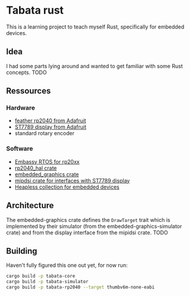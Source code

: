 # Tabata rust

This is a learning project to teach myself Rust, specifically for embedded devices.

## Idea

I had some parts lying around and wanted to get familiar with some Rust concepts.
TODO

## Ressources
### Hardware
- [feather rp2040 from Adafruit](https://learn.adafruit.com/adafruit-feather-rp2040-pico/overview)
- [ST7789 display from Adafruit](https://learn.adafruit.com/adafruit-1-69-280x240-round-rectangle-color-ips-tft-display)
- standard rotary encoder

### Software
- [Embassy RTOS for rp20xx](https://docs.embassy.dev/embassy-rp/git/rp2040/index.html)
- [rp2040_hal crate](https://docs.rs/rp2040-hal/latest/rp2040_hal/)
- [embedded_graphics crate](https://docs.rs/embedded-graphics/latest/embedded_graphics/)
- [mipdsi crate for interfaces with ST7789 display](https://docs.rs/mipidsi/latest/mipidsi/index.html)
- [Heapless collection for embedded devices](https://docs.rust-embedded.org/book/collections/index.html#using-heapless)

## Architecture

The embedded-graphics crate defines the `DrawTarget` trait which is implemented by their simulator (from the embedded-graphics-simulator crate) and from the display interface from the mipidsi crate.
TODO

## Building

Haven't fully figured this one out yet, for now run:

```sh
cargo build -p tabata-core
cargo build -p tabata-simulator
cargo build -p tabata-rp2040 --target thumbv6m-none-eabi
```